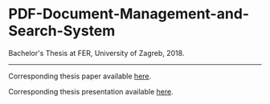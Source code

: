 # PDF-Document-Management-and-Search-System
Bachelor's Thesis at FER, University of Zagreb, 2018.

---

Corresponding thesis paper available [here](https://lukacupic.github.io/documents/Bachelor-Thesis.pdf).

Corresponding thesis presentation available [here](https://lukacupic.github.io/documents/Bachelor-Presentation.pdf).
